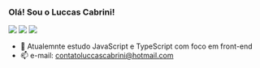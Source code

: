 ### Olá! Sou o Luccas Cabrini!   
<div> 
  <a href="https://www.instagram.com/luccascabrinii" target="_blank"><img src="https://img.shields.io/badge/-Instagram-%23E4405F?style=for-the-badge&logo=instagram&logoColor=white" target="_blank"></a>
 	<a href="https://www.twitch.tv/cabrinilol" target="_blank"><img src="https://img.shields.io/badge/Twitch-9146FF?style=for-the-badge&logo=twitch&logoColor=white" target="_blank"></a>
  <a href="https://www.linkedin.com/in/luccascabrini/" target="_blank"><img src="https://img.shields.io/badge/-LinkedIn-%230077B5?style=for-the-badge&logo=linkedin&logoColor=white" target="_blank"></a> 

 
</div>
  
  
- 🌱 Atualemnte estudo JavaScript e TypeScript com foco em front-end
- 📫 e-mail: contatoluccascabrini@hotmail.com

